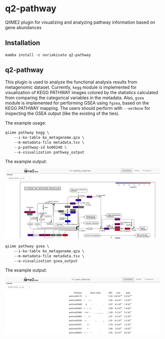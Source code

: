 # q2-pathway

QIIME2 plugin for visualizing and analyzing pathway information based on gene abundances

## Installation

```shell
mamba install -c noriakisato q2-pathway
```

## q2-pathway

This plugin is used to analyze the functional analysis results from metagenomic dataset. Currently, `kegg` module is implemented for visualization of KEGG PATHWAY images colored by the statistics calculated from comparing the categorical variables in the metadata. Also, `gsea` module is implemented for performing GSEA using `fgsea`, based on the KEGG PATHWAY mapping. The users should perform with `--verbose` for inspecting the GSEA output (like the existing of the ties).

The example usage:

```shell
qiime pathway kegg \
    --i-ko-table ko_metagenome.qza \
    --m-metadata-file metadata.tsv \
    --p-pathway-id ko00240 \
    --o-visualization pathway_output
```

The example output:

<p align="center">
<img src="https://github.com/noriakis/software/blob/main/images/q2_pathway_ex2.png?raw=true" width="800px">
</p>

```shell
qiime pathway gsea \
    --i-ko-table ko_metagenome.qza \
    --m-metadata-file metadata.tsv \
    --o-visualization gsea_output
```

The example output:

<p align="center">
<img src="https://github.com/noriakis/software/blob/main/images/q2_pathway_ex1.png?raw=true" width="800px">
</p>